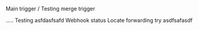 Main trigger / Testing merge trigger

.....
Testing
asfdasfsafd
Webhook status
Locate forwarding try
asdfsafasdf
